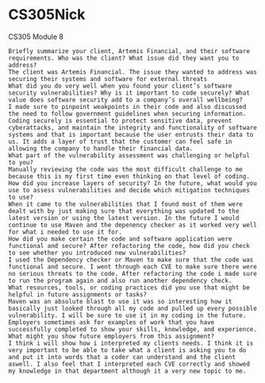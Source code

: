 # CS305Nick
CS305 Module 8

    Briefly summarize your client, Artemis Financial, and their software requirements. Who was the client? What issue did they want you to address?
    The client was Artemis Financial. The issue they wanted to address was securing their systems and software for external threats
    What did you do very well when you found your client’s software security vulnerabilities? Why is it important to code securely? What value does software security add to a company’s overall wellbeing?
    I made sure to pinpoint weakpoints in their code and also discussed the need to follow government guidelines when securing information. Coding securely is essential to protect sensitive data, prevent cyberattacks, and maintain the integrity and functionality of software systems and that is important because the user entrusts their data to us. It adds a layer of trust that the customer can feel safe in allowing the company to handle their financial data. 
    What part of the vulnerability assessment was challenging or helpful to you?
    Manually reviewing the code was the most difficult challenge to me because this is my first time even thinking on that level of coding. 
    How did you increase layers of security? In the future, what would you use to assess vulnerabilities and decide which mitigation techniques to use?
    When it came to the vulnerabilities that I found most of them were dealt with by just making sure that everything was updated to the latest version or using the latest version. In the future I would continue to use Maven and the depenency checker as it worked very well for what i needed to use it for. 
    How did you make certain the code and software application were functional and secure? After refactoring the code, how did you check to see whether you introduced new vulnerabilities?
    I used the Dependency checker or Maven to make sure that the code was functional and secure. I went through each CVE to make sure there were no serious threats to the code. After refactoring the code i made sure to run the program again and also run another dependency check. 
    What resources, tools, or coding practices did you use that might be helpful in future assignments or tasks?
    Maven was an absolute blast to use it was so interesting how it basically just looked through all my code and pulled up every possible vulnerability. I will be sure to use it in my coding in the future.
    Employers sometimes ask for examples of work that you have successfully completed to show your skills, knowledge, and experience. What might you show future employers from this assignment?
    I think i will show how i interpreted my clients needs. I think it is very important to be able to take what a client is asking you to do and put it into words that a coder can understand and the client aswell. I also feel that I interpreted each CVE correctly and showed my knowledge in that department although it a very new topic to me. 
